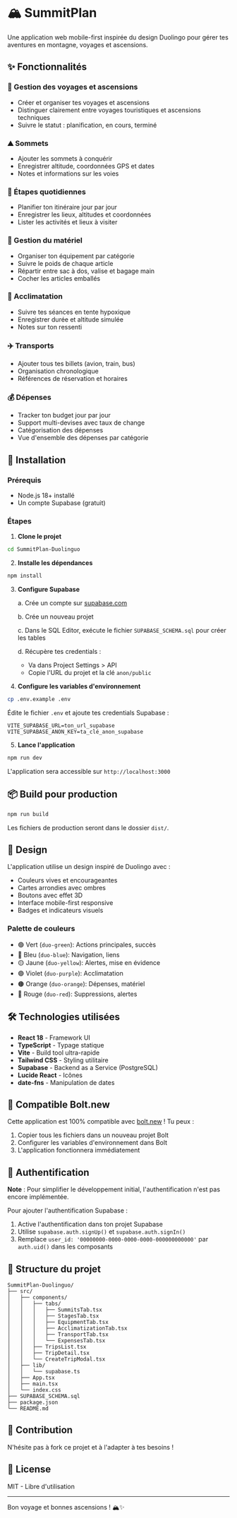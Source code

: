 # 🏔️ SummitPlan

Une application web mobile-first inspirée du design Duolingo pour gérer tes aventures en montagne, voyages et ascensions.

## ✨ Fonctionnalités

### 🎯 Gestion des voyages et ascensions
- Créer et organiser tes voyages et ascensions
- Distinguer clairement entre voyages touristiques et ascensions techniques
- Suivre le statut : planification, en cours, terminé

### ⛰️ Sommets
- Ajouter les sommets à conquérir
- Enregistrer altitude, coordonnées GPS et dates
- Notes et informations sur les voies

### 📍 Étapes quotidiennes
- Planifier ton itinéraire jour par jour
- Enregistrer les lieux, altitudes et coordonnées
- Lister les activités et lieux à visiter

### 🎒 Gestion du matériel
- Organiser ton équipement par catégorie
- Suivre le poids de chaque article
- Répartir entre sac à dos, valise et bagage main
- Cocher les articles emballés

### 💪 Acclimatation
- Suivre tes séances en tente hypoxique
- Enregistrer durée et altitude simulée
- Notes sur ton ressenti

### ✈️ Transports
- Ajouter tous tes billets (avion, train, bus)
- Organisation chronologique
- Références de réservation et horaires

### 💰 Dépenses
- Tracker ton budget jour par jour
- Support multi-devises avec taux de change
- Catégorisation des dépenses
- Vue d'ensemble des dépenses par catégorie

## 🚀 Installation

### Prérequis
- Node.js 18+ installé
- Un compte Supabase (gratuit)

### Étapes

1. **Clone le projet**
```bash
cd SummitPlan-Duolinguo
```

2. **Installe les dépendances**
```bash
npm install
```

3. **Configure Supabase**

   a. Crée un compte sur [supabase.com](https://supabase.com)

   b. Crée un nouveau projet

   c. Dans le SQL Editor, exécute le fichier `SUPABASE_SCHEMA.sql` pour créer les tables

   d. Récupère tes credentials :
      - Va dans Project Settings > API
      - Copie l'URL du projet et la clé `anon/public`

4. **Configure les variables d'environnement**
```bash
cp .env.example .env
```

Édite le fichier `.env` et ajoute tes credentials Supabase :
```
VITE_SUPABASE_URL=ton_url_supabase
VITE_SUPABASE_ANON_KEY=ta_clé_anon_supabase
```

5. **Lance l'application**
```bash
npm run dev
```

L'application sera accessible sur `http://localhost:3000`

## 📦 Build pour production

```bash
npm run build
```

Les fichiers de production seront dans le dossier `dist/`.

## 🎨 Design

L'application utilise un design inspiré de Duolingo avec :
- Couleurs vives et encourageantes
- Cartes arrondies avec ombres
- Boutons avec effet 3D
- Interface mobile-first responsive
- Badges et indicateurs visuels

### Palette de couleurs
- 🟢 Vert (`duo-green`): Actions principales, succès
- 🔵 Bleu (`duo-blue`): Navigation, liens
- 🟡 Jaune (`duo-yellow`): Alertes, mise en évidence
- 🟣 Violet (`duo-purple`): Acclimatation
- 🟠 Orange (`duo-orange`): Dépenses, matériel
- 🔴 Rouge (`duo-red`): Suppressions, alertes

## 🛠️ Technologies utilisées

- **React 18** - Framework UI
- **TypeScript** - Typage statique
- **Vite** - Build tool ultra-rapide
- **Tailwind CSS** - Styling utilitaire
- **Supabase** - Backend as a Service (PostgreSQL)
- **Lucide React** - Icônes
- **date-fns** - Manipulation de dates

## 📱 Compatible Bolt.new

Cette application est 100% compatible avec [bolt.new](https://bolt.new) ! Tu peux :

1. Copier tous les fichiers dans un nouveau projet Bolt
2. Configurer les variables d'environnement dans Bolt
3. L'application fonctionnera immédiatement

## 🔐 Authentification

**Note** : Pour simplifier le développement initial, l'authentification n'est pas encore implémentée.

Pour ajouter l'authentification Supabase :

1. Active l'authentification dans ton projet Supabase
2. Utilise `supabase.auth.signUp()` et `supabase.auth.signIn()`
3. Remplace `user_id: '00000000-0000-0000-0000-000000000000'` par `auth.uid()` dans les composants

## 📄 Structure du projet

```
SummitPlan-Duolinguo/
├── src/
│   ├── components/
│   │   ├── tabs/
│   │   │   ├── SummitsTab.tsx
│   │   │   ├── StagesTab.tsx
│   │   │   ├── EquipmentTab.tsx
│   │   │   ├── AcclimatizationTab.tsx
│   │   │   ├── TransportTab.tsx
│   │   │   └── ExpensesTab.tsx
│   │   ├── TripsList.tsx
│   │   ├── TripDetail.tsx
│   │   └── CreateTripModal.tsx
│   ├── lib/
│   │   └── supabase.ts
│   ├── App.tsx
│   ├── main.tsx
│   └── index.css
├── SUPABASE_SCHEMA.sql
├── package.json
└── README.md
```

## 🤝 Contribution

N'hésite pas à fork ce projet et à l'adapter à tes besoins !

## 📝 License

MIT - Libre d'utilisation

---

Bon voyage et bonnes ascensions ! 🏔️✨
